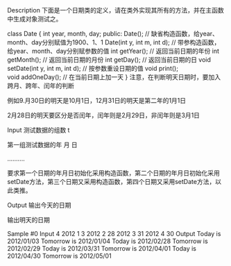 Description
下面是一个日期类的定义，请在类外实现其所有的方法，并在主函数中生成对象测试之。

class Date {
    int year, month, day;
public:
    Date();                             // 缺省构造函数，给year、month、day分别赋值为1900、1、1
    Date(int y, int m, int d);          // 带参构造函数，给year、month、day分别赋参数的值
    int getYear();                      // 返回当前日期的年份
    int getMonth();                     // 返回当前日期的月份
    int getDay();                       // 返回当前日期的日
    void setDate(int y, int m, int d);  // 按参数重设日期的值
    void print();                       
    void addOneDay();                   // 在当前日期上加一天
}
注意，在判断明天日期时，要加入跨月、跨年、闰年的判断

例如9.月30日的明天是10月1日，12月31日的明天是第二年的1月1日

2月28日的明天要区分是否闰年，闰年则是2月29日，非闰年则是3月1日

Input
测试数据的组数 t

第一组测试数据的年 月 日

……….

要求第一个日期的年月日初始化采用构造函数，第二个日期的年月日初始化采用setDate方法，第三个日期又采用构造函数，第四个日期又采用setDate方法，以此类推。

Output
输出今天的日期

输出明天的日期

Sample
#0
Input
4
2012 1 3
2012 2 28
2012 3 31
2012 4 30
Output
Today is 2012/01/03
Tomorrow is 2012/01/04
Today is 2012/02/28
Tomorrow is 2012/02/29
Today is 2012/03/31
Tomorrow is 2012/04/01
Today is 2012/04/30
Tomorrow is 2012/05/01